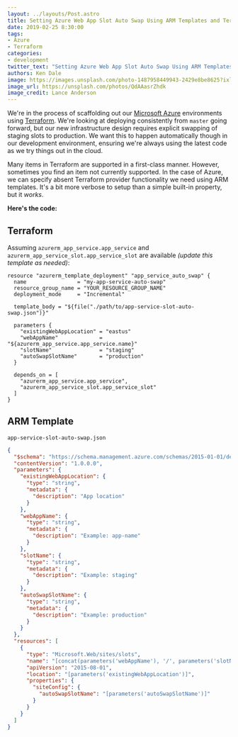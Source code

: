 ```yaml
---
layout: ../layouts/Post.astro
title: Setting Azure Web App Slot Auto Swap Using ARM Templates and Terraform
date: 2019-02-25 8:30:00
tags:
- Azure
- Terraform
categories:
- development
twitter_text: "Setting Azure Web App Slot Auto Swap Using ARM Templates and Terraform"
authors: Ken Dale
image: https://images.unsplash.com/photo-1487958449943-2429e8be8625?ixlib=rb-1.2.1&ixid=eyJhcHBfaWQiOjEyMDd9&auto=format&fit=crop&w=2100&q=80
image_url: https://unsplash.com/photos/QdAAasrZhdk
image_credit: Lance Anderson
---
```


We're in the process of scaffolding out our [Microsoft Azure](https://azure.microsoft.com) environments using [Terraform](https://www.terraform.io/). We're looking at deploying consistently from `master` going forward, but our new infrastructure design requires explicit swapping of staging slots to production. We want this to happen automatically though in our development environment, ensuring we're always using the latest code as we try things out in the cloud.

Many items in Terraform are supported in a first-class manner. However, sometimes you find an item not currently supported. In the case of Azure, we can specify absent Terraform provider functionality we need using ARM templates. It's a bit more verbose to setup than a simple built-in property, but it *works*.

**Here's the code:**

## Terraform

Assuming `azurerm_app_service.app_service` and `azurerm_app_service_slot.app_service_slot` are available *(update this template as needed)*:

```
resource "azurerm_template_deployment" "app_service_auto_swap" {
  name                = "my-app-service-auto-swap" 
  resource_group_name = "YOUR_RESOURCE_GROUP_NAME"
  deployment_mode     = "Incremental"

  template_body = "${file("./path/to/app-service-slot-auto-swap.json")}"

  parameters {
    "existingWebAppLocation" = "eastus"
    "webAppName"             = "${azurerm_app_service.app_service.name}"
    "slotName"               = "staging"
    "autoSwapSlotName"       = "production"
  }

  depends_on = [
    "azurerm_app_service.app_service",
    "azurerm_app_service_slot.app_service_slot"
  ]
}
```

## ARM Template

`app-service-slot-auto-swap.json`

```json
{
  "$schema": "https://schema.management.azure.com/schemas/2015-01-01/deploymentTemplate.json#",
  "contentVersion": "1.0.0.0",
  "parameters": {
    "existingWebAppLocation": {
      "type": "string",
      "metadata": {
        "description": "App location"
      }
    },
    "webAppName": {
      "type": "string",
      "metadata": {
        "description": "Example: app-name"
      }
    },
    "slotName": {
      "type": "string",
      "metadata": {
        "description": "Example: staging"
      }
    },
    "autoSwapSlotName": {
      "type": "string",
      "metadata": {
        "description": "Example: production"
      }
    }
  },
  "resources": [
    {
      "type": "Microsoft.Web/sites/slots",
      "name": "[concat(parameters('webAppName'), '/', parameters('slotName'))]",
      "apiVersion": "2015-08-01",
      "location": "[parameters('existingWebAppLocation')]",
      "properties": {
        "siteConfig": {
          "autoSwapSlotName": "[parameters('autoSwapSlotName')]"
        }
      }
    }
  ]
}
```
